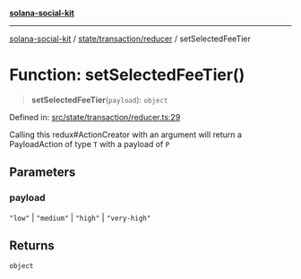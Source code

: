 [**solana-social-kit**](../../../../README.md)

***

[solana-social-kit](../../../../README.md) / [state/transaction/reducer](../README.md) / setSelectedFeeTier

# Function: setSelectedFeeTier()

> **setSelectedFeeTier**(`payload`): `object`

Defined in: [src/state/transaction/reducer.ts:29](https://github.com/SendArcade/solana-social-starter/blob/98f94bb63d3814df24512365f6ae706d273e698f/src/state/transaction/reducer.ts#L29)

Calling this redux#ActionCreator with an argument will
return a PayloadAction of type `T` with a payload of `P`

## Parameters

### payload

`"low"` | `"medium"` | `"high"` | `"very-high"`

## Returns

`object`
